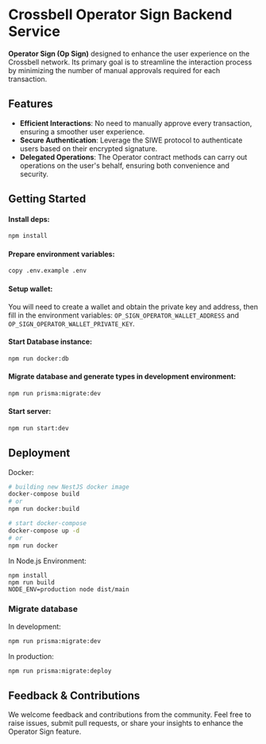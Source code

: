 # Crossbell Operator Sign Backend Service

**Operator Sign (Op Sign)** designed to enhance the user experience on the Crossbell network. Its primary goal is to streamline the interaction process by minimizing the number of manual approvals required for each transaction.

## Features

- **Efficient Interactions**: No need to manually approve every transaction, ensuring a smoother user experience.
- **Secure Authentication**: Leverage the SIWE protocol to authenticate users based on their encrypted signature.
- **Delegated Operations**: The Operator contract methods can carry out operations on the user's behalf, ensuring both convenience and security.

## Getting Started

#### Install deps:

```bash
npm install
```

#### Prepare environment variables:

```bash
copy .env.example .env
```

#### Setup wallet:

You will need to create a wallet and obtain the private key and address, then fill in the environment variables: `OP_SIGN_OPERATOR_WALLET_ADDRESS` and `OP_SIGN_OPERATOR_WALLET_PRIVATE_KEY`.

#### Start Database instance:

```bash
npm run docker:db
```

#### Migrate database and generate types in development environment:

```bash
npm run prisma:migrate:dev
```

#### Start server:

```bash
npm run start:dev
```

## Deployment

Docker:

```bash
# building new NestJS docker image
docker-compose build
# or
npm run docker:build

# start docker-compose
docker-compose up -d
# or
npm run docker
```

In Node.js Environment:

```
npm install
npm run build
NODE_ENV=production node dist/main
```

### Migrate database

In development:

```bash
npm run prisma:migrate:dev
```

In production:

```bash
npm run prisma:migrate:deploy
```

## Feedback & Contributions

We welcome feedback and contributions from the community. Feel free to raise issues, submit pull requests, or share your insights to enhance the Operator Sign feature.
